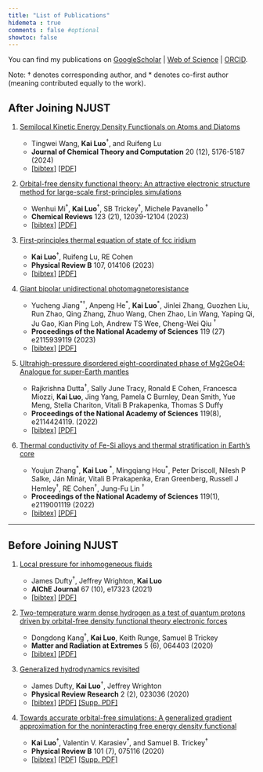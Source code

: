 ```yaml
---
title: "List of Publications"
hidemeta : true
comments : false #optional
showtoc: false
---
```


<!--  see https://gohugo.io/getting-started/configuration-markup/#goldmark for goldmark configuration -->


You can find my publications on [GoogleScholar](https://scholar.google.com/citations?hl=en&user=5byAayIAAAAJ) | [Web of Science](https://www.webofscience.com/wos/author/record/O-3048-2018) | [ORCID](https://orcid.org/0000-0002-3802-0029).

Note: &dagger; denotes corresponding author, and \* denotes co-first author (meaning contributed equally to the work).

## After Joining NJUST
1. [Semilocal Kinetic Energy Density Functionals on Atoms and Diatoms](https://doi.org/10.1021/acs.jctc.4c00532) 

   - Tingwei Wang,   **Kai Luo**<sup>&dagger;</sup>, and Ruifeng Lu 
   - **Journal of Chemical Theory and Computation**  20 (12), 5176-5187 (2024) 
   - [[bibtex]](./Wang2024_JCTC.bib) [[PDF]]()

1. [Orbital-free density functional theory: An attractive electronic structure method for large-scale first-principles simulations](https://doi.org/10.1021/acs.chemrev.2c00758)
   - Wenhui Mi<sup>&dagger;</sup>,   **Kai Luo**<sup>&dagger;</sup>, SB Trickey<sup>&dagger;</sup>, Michele Pavanello <sup>&dagger;</sup>
   - **Chemical Reviews** 123 (21), 12039-12104 (2023) 
   - [[bibtex]](./Mi2023_ChemRev.bib) [[PDF]]()

1. [First-principles thermal equation of state of fcc iridium](https://doi.org/10.1103/PhysRevB.107.014106)
   -   **Kai Luo**<sup>&dagger;</sup>, Ruifeng Lu, RE Cohen 
   - **Physical Review B** 107, 014106 (2023) 
   - [[bibtex]](./Luo2023_PRB.bibtex) [[PDF]]()

1. [Giant bipolar unidirectional photomagnetoresistance](https://doi.org/10.1073/pnas.2115939119)
   - Yucheng Jiang<sup>\*&dagger;</sup>, Anpeng He<sup>\*</sup>,   **Kai Luo**<sup>\*</sup>, Jinlei Zhang, Guozhen Liu, Run Zhao, Qing Zhang, Zhuo Wang, Chen Zhao, Lin Wang, Yaping Qi, Ju Gao, Kian Ping Loh, Andrew TS Wee, Cheng-Wei Qiu <sup>&dagger;</sup>
   - **Proceedings of the National Academy of Sciences**  119 (27) e2115939119 (2023) 
   - [[bibtex]](./Jiang2023_PNAS.bib) [[PDF]]()
   
1. [Ultrahigh-pressure disordered eight-coordinated phase of Mg2GeO4: Analogue for super-Earth mantles](https://doi.org/10.1073/pnas.2114424119)

   - Rajkrishna Dutta<sup>&dagger;</sup>, Sally June Tracy, Ronald E Cohen, Francesca Miozzi,   **Kai Luo**, Jing Yang, Pamela C Burnley, Dean Smith, Yue Meng, Stella Chariton, Vitali B Prakapenka, Thomas S Duffy 
   - **Proceedings of the National Academy of Sciences** 119(8), e2114424119. (2022) 
   - [[bibtex]](./Dutta2022_PNAS.bib) [[PDF]]()

1. [Thermal conductivity of Fe-Si alloys and thermal stratification in Earth’s core](https://doi.org/10.1073/pnas.2119001119)
   - Youjun Zhang<sup>\*</sup>,   **Kai Luo** <sup>\*</sup>, Mingqiang Hou<sup>\*</sup>, Peter Driscoll, Nilesh P Salke, Ján Minár, Vitali B Prakapenka, Eran Greenberg, Russell J Hemley<sup>&dagger;</sup>, RE Cohen<sup>&dagger;</sup>, Jung-Fu Lin <sup>&dagger;</sup>
   - **Proceedings of the National Academy of Sciences** 119(1), e2119001119 (2022) 
   - [[bibtex]](./Zhang2022_PNAS.bib) [[PDF]]()
   

<!-- 2. **Machine Learning in Data Science**
   - *Authors:* Alice Johnson, Bob Williams
   - *Publication Details:* Data Science Journal, 2022
   - [PDF](/path/to/publication2.pdf) | [Link](https://example.com/pub2)

3. **Advanced Techniques in Computational Biology**
   - *Authors:* Charlie Brown, Diana Prince
   - *Publication Details:* Bioinformatics Review, 2021
   - [PDF](/path/to/publication3.pdf) | [Link](https://example.com/pub3)

4. **Cybersecurity: Challenges and Solutions**
   - *Authors:* Eve White, Frank Black
   - *Publication Details:* Security Journal, 2020
   - [PDF](/path/to/publication4.pdf) | [Link](https://example.com/pub4)

5. **Data Visualization: Tools and Techniques**
   - *Authors:* Jane Doe, Diana Prince
   - *Publication Details:* Visualization Magazine, 2019
   - [PDF](/path/to/publication5.pdf) | [Link](https://example.com/pub5) -->

<!-- Add more publications as needed -->
---
## Before Joining NJUST

1. [Local pressure for inhomogeneous fluids](https://doi.org/10.1002/aic.17037)
   - James Dufty<sup>&dagger;</sup>, Jeffrey Wrighton,   **Kai Luo**
   - **AIChE Journal** 67 (10), e17323 (2021)
   - [[bibtex]](./Dufty2021_AICHE.bib) [[PDF]]()

1. [Two-temperature warm dense hydrogen as a test of quantum protons driven by orbital-free density functional theory electronic forces](https://doi.org/10.1063/5.0025164)
   - Dongdong Kang<sup>&dagger;</sup>,   **Kai Luo**, Keith Runge, Samuel B Trickey
   - **Matter and Radiation at Extremes** 5 (6), 064403 (2020)
   - [[bibtex]](./Kang2020_MRE.bib) [[PDF]]()

1. [Generalized hydrodynamics revisited](https://doi.org/10.1103/PhysRevResearch.2.023036)
   - James Dufty,   **Kai Luo**<sup>&dagger;</sup>, Jeffrey Wrighton
   - **Physical Review Research**  2 (2), 023036 (2020)
   - [[bibtex]](./Dufty2020_PRR.bib) [[PDF]]() [[Supp. PDF]](./SupMat_resub.pdf)


1. [Towards accurate orbital-free simulations: A generalized gradient approximation for the noninteracting free energy density functional](https://doi.org/10.1103/PhysRevB.101.075116)
   -   **Kai Luo**<sup>&dagger;</sup>, Valentin V. Karasiev<sup>&dagger;</sup>, and Samuel B. Trickey<sup>&dagger;</sup>
   - **Physical Review B** 101 (7), 075116 (2020)
   - [[bibtex]](./Luo2020_PRB.bib) [[PDF]]() [[Supp. PDF]](./LuoPRB_SuppMaterials.pdf)






<!-- https://coderwall.com/p/hcqhja/coderwall-markdown-cheat-sheet -->

<!-- ©       &copy;
®       &reg;
†       &dagger;
‡       &Dagger;
±       &plusmn;
€       &euro;
™       &trade; -->